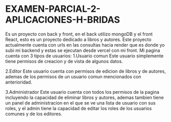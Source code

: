 # EXAMEN-PARCIAL-2-APLICACIONES-H-BRIDAS
Es un proyecto con back y front, en el back utilizo mongoDB y el front React, esto es un proyecto dedicado a libros y autores.
Este proyecto actualmente cuenta con urls en las consultas hacia render que es donde yo subi mi backend y estas se ejecutan desde vercel con mi front.
Mi pagina cuenta con 3 tipos de usuarios:
1.Usuario comun
  Este usuario simplemente tiene permisos de creacion y de vista de algunos datos.

2.Editor
  Este usuario cuenta con permisos de edicion de libros y de autores, ademas de los permisos de un usuario comun mencionados con anterioridad.
  
3.Administrador
  Este usuario cuenta con todos los permisos de la pagina incluyendo la capacidad de eliminar libros y autores, ademas tambien tiene un panel de administracion en el que se ve una lista de usuario con sus roles, y el     admin tiene la capacidad de editar los roles de los usuarios comunes y de los editores.
